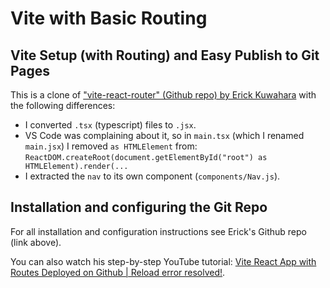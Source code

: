 # Vite with Basic Routing

## Vite Setup (with Routing) and Easy Publish to Git Pages

This is a clone of ["vite-react-router" (Github repo) by Erick Kuwahara](https://github.com/ErickKS/vite-react-router/tree/main) with the following differences:

- I converted `.tsx` (typescript) files to `.jsx`.
- VS Code was complaining about it, so in `main.tsx` (which I renamed `main.jsx`) I removed `as HTMLElement` from:
  `ReactDOM.createRoot(document.getElementById("root") as HTMLElement).render(...`
- I extracted the `nav` to its own component (`components/Nav.js`).

## Installation and configuring the Git Repo

For all installation and configuration instructions see Erick's Github repo (link above).

You can also watch his step-by-step YouTube tutorial: [Vite React App with Routes Deployed on Github | Reload error resolved!](https://youtu.be/uEEj2c3_ydg).

